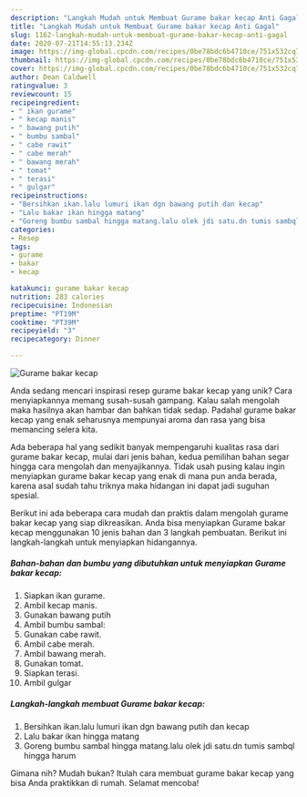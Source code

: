 ```yaml
---
description: "Langkah Mudah untuk Membuat Gurame bakar kecap Anti Gagal"
title: "Langkah Mudah untuk Membuat Gurame bakar kecap Anti Gagal"
slug: 1162-langkah-mudah-untuk-membuat-gurame-bakar-kecap-anti-gagal
date: 2020-07-21T14:55:13.234Z
image: https://img-global.cpcdn.com/recipes/0be78bdc6b4710ce/751x532cq70/gurame-bakar-kecap-foto-resep-utama.jpg
thumbnail: https://img-global.cpcdn.com/recipes/0be78bdc6b4710ce/751x532cq70/gurame-bakar-kecap-foto-resep-utama.jpg
cover: https://img-global.cpcdn.com/recipes/0be78bdc6b4710ce/751x532cq70/gurame-bakar-kecap-foto-resep-utama.jpg
author: Dean Caldwell
ratingvalue: 3
reviewcount: 15
recipeingredient:
- " ikan gurame"
- " kecap manis"
- " bawang putih"
- " bumbu sambal"
- " cabe rawit"
- " cabe merah"
- " bawang merah"
- " tomat"
- " terasi"
- " gulgar"
recipeinstructions:
- "Bersihkan ikan.lalu lumuri ikan dgn bawang putih dan kecap"
- "Lalu bakar ikan hingga matang"
- "Goreng bumbu sambal hingga matang.lalu olek jdi satu.dn tumis sambql hingga harum"
categories:
- Resep
tags:
- gurame
- bakar
- kecap

katakunci: gurame bakar kecap 
nutrition: 283 calories
recipecuisine: Indonesian
preptime: "PT19M"
cooktime: "PT39M"
recipeyield: "3"
recipecategory: Dinner

---
```



![Gurame bakar kecap](https://img-global.cpcdn.com/recipes/0be78bdc6b4710ce/751x532cq70/gurame-bakar-kecap-foto-resep-utama.jpg)

Anda sedang mencari inspirasi resep gurame bakar kecap yang unik? Cara menyiapkannya memang susah-susah gampang. Kalau salah mengolah maka hasilnya akan hambar dan bahkan tidak sedap. Padahal gurame bakar kecap yang enak seharusnya mempunyai aroma dan rasa yang bisa memancing selera kita.



Ada beberapa hal yang sedikit banyak mempengaruhi kualitas rasa dari gurame bakar kecap, mulai dari jenis bahan, kedua pemilihan bahan segar hingga cara mengolah dan menyajikannya. Tidak usah pusing kalau ingin menyiapkan gurame bakar kecap yang enak di mana pun anda berada, karena asal sudah tahu triknya maka hidangan ini dapat jadi suguhan spesial.


Berikut ini ada beberapa cara mudah dan praktis dalam mengolah gurame bakar kecap yang siap dikreasikan. Anda bisa menyiapkan Gurame bakar kecap menggunakan 10 jenis bahan dan 3 langkah pembuatan. Berikut ini langkah-langkah untuk menyiapkan hidangannya.

<!--inarticleads1-->

##### Bahan-bahan dan bumbu yang dibutuhkan untuk menyiapkan Gurame bakar kecap:

1. Siapkan  ikan gurame.
1. Ambil  kecap manis.
1. Gunakan  bawang putih
1. Ambil  bumbu sambal:
1. Gunakan  cabe rawit.
1. Ambil  cabe merah.
1. Ambil  bawang merah.
1. Gunakan  tomat.
1. Siapkan  terasi.
1. Ambil  gulgar




<!--inarticleads2-->

##### Langkah-langkah membuat Gurame bakar kecap:

1. Bersihkan ikan.lalu lumuri ikan dgn bawang putih dan kecap
1. Lalu bakar ikan hingga matang
1. Goreng bumbu sambal hingga matang.lalu olek jdi satu.dn tumis sambql hingga harum




Gimana nih? Mudah bukan? Itulah cara membuat gurame bakar kecap yang bisa Anda praktikkan di rumah. Selamat mencoba!
